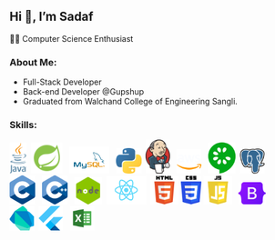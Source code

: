 ## Hi 👋, I’m Sadaf
👩‍💻 Computer Science Enthusiast

### About Me:
+ Full-Stack Developer
+ Back-end Developer @Gupshup
+ Graduated from Walchand College of Engineering Sangli.

### Skills:  
<img src="./logos/java.png" height="55">&nbsp;&nbsp;<img src="./logos/springboot.png" height="55" > &nbsp;&nbsp;<img src="./logos/mysql.png" width="70"> &nbsp;&nbsp;<img src="./logos/python.png" width="45">&nbsp;&nbsp;<img src="./logos/jenkins.png" width="43"> &nbsp;&nbsp;<img src="./logos/aws.png" width="43"> &nbsp;&nbsp;<img src="./logos/cucumber.png" height="55">&nbsp;&nbsp;<img src="./logos/postgres.svg" width="43"> &nbsp;&nbsp;<img src="./logos/c.png" width="45"> &nbsp;&nbsp;<img src="./logos/c++.png" width="45"> &nbsp;&nbsp;<img src="./logos/node.png" width="48">&nbsp;&nbsp;<img src="./logos/react.png" width="70">&nbsp;&nbsp;<img src="./logos/html.png" height="50">&nbsp;<img src="./logos/css.png" height="50">&nbsp;<img src="./logos/js.png" height="50"> &nbsp;&nbsp;<img src="./logos/bootstrap.png" width="48">&nbsp;&nbsp; <img src="./logos/dart.png" width="43">&nbsp;&nbsp;<img src="./logos/flutter.png" width="43"> &nbsp;&nbsp;<img src="./logos/excel.png" width="43">&nbsp;

<!---
sadafmulla/sadafmulla is a ✨ special ✨ repository because its `README.md` (this file) appears on your GitHub profile.
You can click the Preview link to take a look at your changes.
--->
